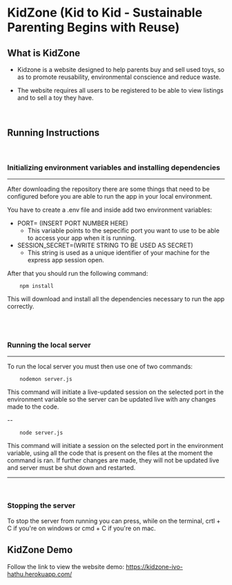 # KidZone (Kid to Kid - Sustainable Parenting Begins with Reuse)

## What is KidZone

- Kidzone is a website designed to help parents buy and sell used toys, so as to promote reusability, environmental conscience and reduce waste.
- The website requires all users to be registered to be able to view listings and to sell a toy they have.   
   
   <br>

## Running Instructions   

<br>

### Initializing environment variables and installing dependencies
---

After downloading the repository there are some things that need to be configured before you are able to run the app in your local environment.

You have to create a .env file and inside add two environment variables:

* PORT= (INSERT PORT NUMBER HERE)
    * This variable points to the sepecific port you want to use to be able to access your app when it is running.
* SESSION_SECRET=(WRITE STRING TO BE USED AS SECRET)
    * This string is used as a unique identifier of your machine for the express app session open.

After that you should run the following command:

        npm install
        
This will download and install all the dependencies necessary to run the app correctly.

<br><br>

 ### Running the local server
 ---

 To run the local server you must then use one of two commands:


        nodemon server.js
        
This command will initiate a live-updated session on the selected port in the environment variable so the server can be updated live with any changes made to the code.

--

        node server.js
        
This command will initiate a session on the selected port in the environment variable, using all the code that is present on the files at the moment the command is ran. If further changes are made, they will not be updated live and server must be shut down and restarted.

---

<br>

### Stopping the server

To stop the server from running you can press, while on the terminal, crtl + C if you're on windows or cmd + C if you're on mac.

## KidZone Demo

Follow the link to view the website demo:
https://kidzone-ivo-hathu.herokuapp.com/